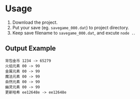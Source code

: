 # Usage

1. Download the project.
2. Put your save (eg. `savegame_000.dat`) to project directory.
3. Keep save filename to `savegame_000.dat`, and excute `node .`.

## Output Example

```text
背包金币 1234 -> 65279
火焰元素 00 -> 99
金属元素 00 -> 99
魔法元素 00 -> 99
自然元素 00 -> 99
幽灵元素 00 -> 99
更新哈希 ee12648e -> ee12648e
```
